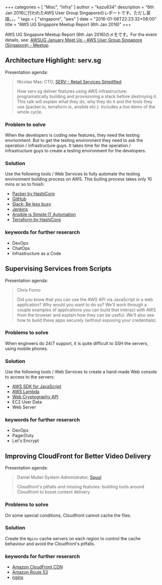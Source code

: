 +++
categories = [ "Misc", "Infra" ]
author = "kazu634"
description = "6th Jan 2016に行われたAWS User Group Singaporeのレポートです。ただし英語。。。"
tags = [ "singapore", "aws" ]
date = "2016-01-08T22:23:32+08:00"
title = "AWS UG Singapore Meetup Report (6th Jan 2016)"
+++

AWS UG Singapore Meetup Report (6th Jan 2016)のメモです。For the event details, see: [AWSUG January Meet Up - AWS User Group Singapore (Singapore) - Meetup](http://www.meetup.com/AWS-SG/events/226964694/).

## Architecture Highlight: serv.sg
Presentation agenda:

> Nicolas Mas: CTO, [SERV - Retail Services Simplified](http://serv.sg/#!home)
>
> How serv.sg deliver features using AWS infrastructure: programatically building and provisioning a stack before destroying it. This talk will explain what they do, why they do it and the tools they use (packer.io, terraform.io, ansible etc.). Includes a live demo of the whole cycle.

### Problem to solve
When the developers is coding new features, they need the testing envrionment. But to get the testing environment they need to ask the operation / infrastructure guys. It takes time for the operation / infrastructure guys to create a testing environment for the developers.

### Solution
Use the following tools / Web Services to fully automate the testing environment building process on AWS. This builing process takes only 10 mins or so to finish:

- [Packer by HashiCorp](https://www.packer.io/)
- [GitHub](https://github.com/)
- [Slack: Be less busy](https://slack.com/)
- [Jenkins](https://jenkins-ci.org/)
- [Ansible is Simple IT Automation](http://www.ansible.com/)
- [Terraform by HashiCorp](https://terraform.io/)

### keywords for further reserarch

- DevOps
- ChatOps
- Infrastructure as a Code

## Supervising Services from Scripts
Presentation agenda:

> Chris Forno
>
> Did you know that you can use the AWS API via JavaScript in a web application? Why would you want to do so? We'll work through a couple examples of applications you can build that interact with AWS from the browser and explain how they can be useful. We'll also see how to build these apps securely (without exposing your credentials).

### Problems to solve
When engineers do 24/7 support, it is quite difficult to SSH the servers, using mobile phones.

### Solution
Use the following tools / Web Services to create a hand-made Web console to access to the servers:

- [AWS SDK for JavaScript](https://aws.amazon.com/sdk-for-browser/)
- [AWS Lambda](https://aws.amazon.com/lambda/)
- [Web Cryptography API](http://www.w3.org/TR/WebCryptoAPI/)
- EC2 User Data
- Web Server

### keywords for further reserarch

- DevOps
- PagerDuty
- Let's Encrypt


##  Improving CloudFront for Better Video Delivery
Presentation agenda:

> Daniel Muller:System Administrator, [Spuul](https://spuul.com/)
>
> Cloudfront's pitfalls and missing features: building tools around Cloudfront to boost content delivery

### Problems to solve
On some special conditions, Cloudfront cannot cache the files.

### Solution
Create the `Nginx` cache servers on each region to control the cache behaviour and avoid the Cloudfront's pitfalls.

### keywords for further reserarch

- [Amazon CloudFront CDN](https://aws.amazon.com/cloudfront/)
- [Amazon Route 53](https://aws.amazon.com/route53/)
- [nginx](http://nginx.org/en/)

